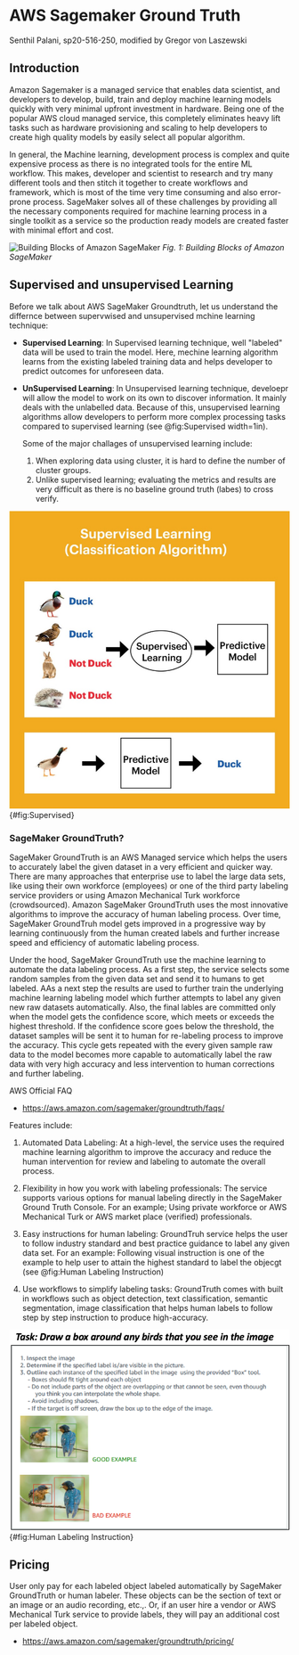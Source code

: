 # AWS Sagemaker Ground Truth 

Senthil Palani, sp20-516-250, modified by Gregor von Laszewski

## Introduction

Amazon Sagemaker is a managed service that enables data scientist, and developers to develop, build, train and deploy machine learning models quickly with very minimal upfront investment in hardware. Being one of the popular AWS cloud managed service, this completely eliminates heavy lift tasks such as hardware provisioning and scaling to help developers to create high quality models by easily select all popular algorithm.

In general, the Machine learning, development process is complex and quite expensive process as there is no integrated tools for the entire ML workflow. This makes, developer and scientist to research and try many different tools and then stitch it together to create workflows and framework, which is most of the time very time consuming and also error-prone process.
SageMaker solves all of these challenges by providing all the necessary components required for machine learning process in a single toolkit as a service so the production ready models are created faster with minimal effort and cost.

![Building Blocks of Amazon SageMaker](https://d1.awsstatic.com/re19/Sagemaker/SageMaker_Overview-Chart.247eaea6e41ddca8299c5a9a9e91b5d78b751c38.png)
*Fig. 1: Building Blocks of Amazon SageMaker*

## Supervised and unsupervised Learning

Before we talk about AWS SageMaker Groundtruth, let us understand the differnce between supervwised and unsupervised mchine learning technique:

* **Supervised Learning**: In Supervised learning technique, well "labeled" data will be used to train the model. Here, mechine learning algorithm learns from the existing labeled training data and helps developer to predict outcomes for unforeseen data.

* **UnSupervised Learning**: In Unsupervised learning technique, develoepr will allow 
  the model to work on its own to discover information. It mainly deals with the 
  unlabelled data. Because of this, unsupervised learning algorithms allow developers 
  to perform more complex processing tasks compared to supervised learning (see @fig:Supervised width=1in). 


  Some of the major challages of unsupervised learning include:

  1. When exploring data using cluster, it is hard to define the number of cluster groups.
  2. Unlike supervised learning; evaluating the metrics and results are very difficult 
     as there is no baseline ground truth (labes) to cross verify.

![Supervied-Learning Example[@GroundTruth-sp20-516-250]](./supervised-learning.png){#fig:Supervised}


### SageMaker GroundTruth?

SageMaker GroundTruth is an AWS Managed service which helps the users to accurately label the given dataset in a very efficient and quicker way. There are many approaches that enterprise use to label the large data sets, like using their own workforce (employees) or one of the third party labeling service providers or using Amazon Mechanical Turk workforce (crowdsourced).
Amazon SageMaker GroundTruth uses the most innovative algorithms to improve the accuracy of human labeling process. Over time, SageMaker GroundTruh model gets improved in a progressive way by learning continuously from the human created labels and further increase speed and efficiency of automatic labeling process.

Under the hood, SageMaker GroundTruth use the machine learning to automate the data labeling process. As a first step, the service selects some random samples from the given data set and send it to humans to get labeled. AAs a next step the results are used to further train the underlying machine learning labeling model which further attempts to label any given new raw datasets automatically. Also, the final lables are committed only when the model gets the confidence score, which meets or exceeds the highest threshold. If the confidence score goes below the threshold, the dataset samples will be sent it to human for re-labeling process to improve the accuracy. This cycle gets repeated with the every given sample raw data to the model becomes more capable to automatically label the raw data with very high accuracy and less intervention to human corrections and further labeling.

AWS Official FAQ

* <https://aws.amazon.com/sagemaker/groundtruth/faqs/>

Features include:

1. Automated Data Labeling: At a high-level, the service uses the required machine 
   learning algorithm to improve the accuracy and reduce the human intervention for 
   review and labeling to automate the overall process. 

2. Flexibility in how you work with labeling professionals: The service supports various options for 
   manual labeling directly in the SageMaker Ground Truth Console. For an example; Using private 
   workforce or AWS Mechanical Turk or AWS market place (verified) professionals. 

3. Easy instructions for human labeling: GroundTruh service helps the user to follow 
   industry standard and best practice guidance to label any given data set.
   For an example: Following visual instruction is one of the example to help user to 
   attain the highest standard to label the objecgt (see @fig:Human Labeling Instruction)


4. Use workflows to simplify labeling tasks: GroundTruth comes with built in workflows such 
   as object detection, text classification, semantic segmentation, image classification 
   that helps human labels to follow step by step instruction to produce high-accuracy.

![Labeling Example[@GroundTruth-sp20-516-250]](./HumanLabel.png){#fig:Human Labeling Instruction}


## Pricing

User only pay for each labeled object labeled automatically by SageMaker GroundTruth or human 
labeler. These objects can be  the section of text or an image or an audio recording, etc.,. 
Or, if an user hire a vendor or AWS Mechanical Turk service to provide labels, 
they will pay an additional cost per labeled object. 

* <https://aws.amazon.com/sagemaker/groundtruth/pricing/>


